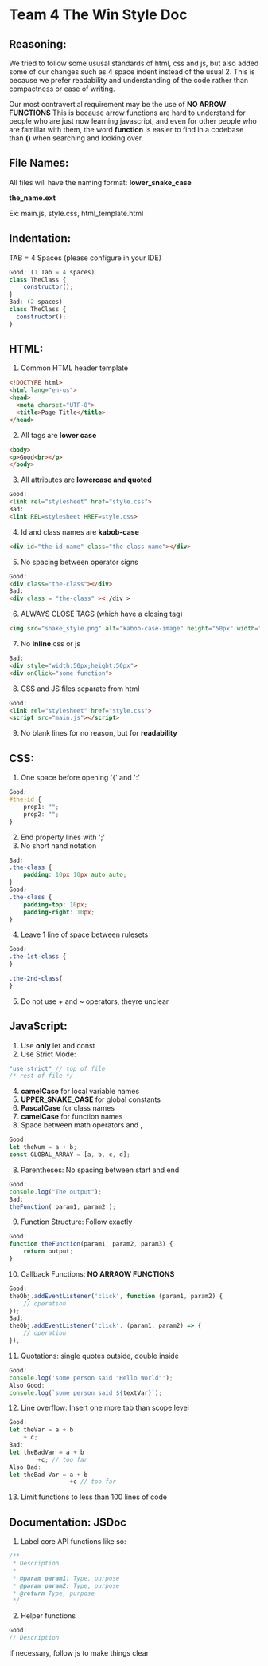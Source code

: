 # Team 4 The Win Style Doc

## Reasoning:

We tried to follow some ususal standards of html, css and js, but also added some of our 
changes such as 4 space indent instead of the usual 2. This is because we prefer readability
and understanding of the code rather than compactness or ease of writing.

Our most contravertial requirement may be the use of **NO ARROW FUNCTIONS**
This is because arrow functions are hard to understand for people who are just now learning
javascript, and even for other people who are familiar with them, the word **function** is
easier to find in a codebase than **()** when searching and looking over.

## File Names:

All files will have the naming format: <b>lower_snake_case</b>

<b>the_name.ext</b>

Ex: main.js, style.css, html_template.html

## Indentation:

TAB = 4 Spaces (please configure in your IDE)
```js
Good: (1 Tab = 4 spaces)
class TheClass {
    constructor();
}
Bad: (2 spaces)
class TheClass {
  constructor();
}
```

## HTML:
1. Common HTML header template
```html
<!DOCTYPE html>
<html lang="en-us">
<head>
  <meta charset="UTF-8">
  <title>Page Title</title>
</head>
```

2. All tags are <b>lower case</b>

```html
<body>
<p>Good<br></p>
</body>
```

3. All attributes are <b>lowercase and quoted</b>
```html
Good:
<link rel="stylesheet" href="style.css">
Bad:
<link REL=stylesheet HREF=style.css>
```

4. Id and class names are **kabob-case**
```html
<div id="the-id-name" class="the-class-name"></div>
```

5. No spacing between operator signs
```html
Good:
<div class="the-class"></div>
Bad:
<div class = "the-class" >< /div >
```

6. ALWAYS CLOSE TAGS (which have a closing tag)

```html
<img src="snake_style.png" alt="kabob-case-image" height="50px" width="100px">
```


7. No **Inline** css or js
```html
Bad:
<div style="width:50px;height:50px">
<div onClick="some function">
```

8. CSS and JS files separate from html
```html
Good: 
<link rel="stylesheet" href="style.css">
<script src="main.js"></script>
```

9. No blank lines for no reason, but for **readability**

## CSS:
1. One space before opening '{' and ':'
```css
Good:
#the-id {
    prop1: "";
    prop2: "";
}
```
2. End property lines with ';'
3. No short hand notation
```css
Bad:
.the-class {
    padding: 10px 10px auto auto;
}
Good:
.the-class {
    padding-top: 10px;
    padding-right: 10px;
}
```
4. Leave 1 line of space between rulesets
```css
Good:
.the-1st-class {
}

.the-2nd-class{
}
```
5. Do not use + and ~ operators, theyre unclear
   
## JavaScript:
1. Use **only** let and const
2. Use Strict Mode:
```js
"use strict" // top of file
/* rest of file */
```
4. **camelCase** for local variable names
5. **UPPER_SNAKE_CASE** for global constants
6. **PascalCase** for class names
7. **camelCase** for function names
8. Space between math operators and ,
```js
Good:
let theNum = a + b;
const GLOBAL_ARRAY = [a, b, c, d];
```
8. Parentheses: No spacing between start and end
```js
Good:
console.log("The output");
Bad:
theFunction( param1, param2 );
```
9. Function Structure: Follow exactly
```js
Good:
function theFunction(param1, param2, param3) {
    return output;
}
```
10. Callback Functions: **NO ARRAOW FUNCTIONS**
```js
Good:
theObj.addEventListener('click', function (param1, param2) {
    // operation
});
Bad:
theObj.addEventListener('click', (param1, param2) => {
    // operation
});
```
11. Quotations: single quotes outside, double inside
```js
Good:
console.log('some person said "Hello World"');
Also Good:
console.log(`some person said ${textVar}`);
```
12. Line overflow: Insert one more tab than scope level
```js
Good:
let theVar = a + b
    + c;
Bad:
let theBadVar = a + b
        +c; // too far
Also Bad:
let theBad Var = a + b
                 +c // too far
```
13. Limit functions to less than 100 lines of code

## Documentation: JSDoc
1. Label core API functions like so:
```js
/**
 * Description
 *
 * @param param1: Type, purpose
 * @param param2: Type, purpose
 * @return Type, purpose
 */
```
2. Helper functions
```js
Good:
// Description
```
If necessary, follow js to make things clear

